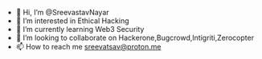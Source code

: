 - 👋 Hi, I’m @SreevastavNayar
- 👀 I’m interested in Ethical Hacking
- 🌱 I’m currently learning Web3 Security
- 💞️ I’m looking to collaborate on Hackerone,Bugcrowd,Intigriti,Zerocopter
- 📫 How to reach me sreevatsav@proton.me
